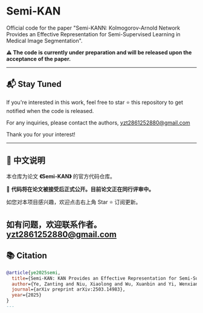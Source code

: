 # Semi-KAN
Official code for the paper "Semi-KANN: Kolmogorov-Arnold Network Provides an Effective Representation for Semi-Supervised Learning in Medical Image Segmentation". 


**⚠️ The code is currently under preparation and will be released upon the acceptance of the paper.**

---


## 📬 Stay Tuned

If you're interested in this work, feel free to star ⭐ this repository to get notified when the code is released.

For any inquiries, please contact the authors, yzt2861252880@gmail.com

Thank you for your interest!

---

## 📢 中文说明

本仓库为论文 **《Semi-KAN》** 的官方代码仓库。

🚧 **代码将在论文被接受后正式公开。目前论文正在同行评审中。**

如您对本项目感兴趣，欢迎点击右上角 Star ⭐ 订阅更新。

如有问题，欢迎联系作者。
yzt2861252880@gmail.com
---



## 📚 Citation

```bibtex
@article{ye2025semi,
  title={Semi-KAN: KAN Provides an Effective Representation for Semi-Supervised Learning in Medical Image Segmentation},
  author={Ye, Zanting and Niu, Xiaolong and Wu, Xuanbin and Yi, Wenxiang and Chang, Yuan and Lu, Lijun},
  journal={arXiv preprint arXiv:2503.14983},
  year={2025}
}
---


